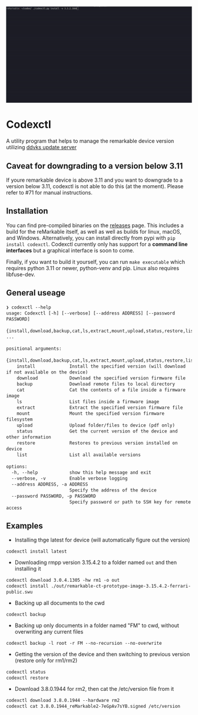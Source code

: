 <p align="center">
<img src="media/demoLocal.gif">

# Codexctl
A utility program that helps to manage the remarkable device version utilizing [ddvks update server](https://github.com/ddvk/remarkable-update) 

## Caveat for downgrading to a version below 3.11 

If youre remarkable device is above 3.11 and you want to downgrade to a version below 3.11, codexctl is not able to do this (at the moment). Please refer to #71 for manual instructions.

## Installation 

You can find pre-compiled binaries on the [releases](https://github.com/Jayy001/codexctl/releases/) page. This includes a build for the reMarkable itself, as well as well as builds for linux, macOS, and Windows. Alternatively, you can install directly from pypi with `pip install codexctl`. Codexctl currently only has support for a **command line interfaces** but a graphical interface is soon to come.

Finally, if you want to build it yourself, you can run `make executable` which requires python 3.11 or newer, python-venv and pip. Linux also requires libfuse-dev.

## General useage

```
❯ codexctl --help
usage: Codexctl [-h] [--verbose] [--address ADDRESS] [--password PASSWORD]
                {install,download,backup,cat,ls,extract,mount,upload,status,restore,list} ...

positional arguments:
  {install,download,backup,cat,ls,extract,mount,upload,status,restore,list}
    install             Install the specified version (will download if not available on the device)
    download            Download the specified version firmware file
    backup              Download remote files to local directory
    cat                 Cat the contents of a file inside a firmware image
    ls                  List files inside a firmware image
    extract             Extract the specified version firmware file
    mount               Mount the specified version firmware filesystem
    upload              Upload folder/files to device (pdf only)
    status              Get the current version of the device and other information
    restore             Restores to previous version installed on device
    list                List all available versions

options:
  -h, --help            show this help message and exit
  --verbose, -v         Enable verbose logging
  --address ADDRESS, -a ADDRESS
                        Specify the address of the device
  --password PASSWORD, -p PASSWORD
                        Specify password or path to SSH key for remote access
```

## Examples
- Installing thge latest for device (will automatically figure out the version)
```
codexctl install latest
```
- Downloading rmpp version 3.15.4.2 to a folder named `out` and then installing it
```
codexctl download 3.0.4.1305 -hw rm1 -o out
codexctl install ./out/remarkable-ct-prototype-image-3.15.4.2-ferrari-public.swu
```
- Backing up all documents to the cwd
```
codexctl backup 
```
- Backing up only documents in a folder named "FM" to cwd, without overwriting any current files
```
codexctl backup -l root -r FM --no-recursion --no-overwrite
```
- Getting the version of the device and then switching to previous version (restore only for rm1/rm2)
```
codexctl status
codexctl restore
```
- Download 3.8.0.1944 for rm2, then cat the /etc/version file from it
```
codexctl download 3.8.0.1944 --hardware rm2
codexctl cat 3.8.0.1944_reMarkable2-7eGpAv7sYB.signed /etc/version
```



